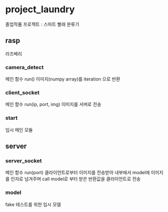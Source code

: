 # project_laundry
졸업작품 프로젝트 : 스마트 빨래 분류기

## rasp
라즈베리

### camera_detect
메인 함수 run()
이미지(numpy array)를 iteration 으로 반환

### client_socket
메인 함수 run(ip, port, img)
이미지를 서버로 전송

### start
임시 메인 모듈


## server

### server_socket
메인 함수 run(port)
클라이언트로부터 이미지를 전송받아
내부에서 model에 이미지를 인자로 넘겨주며 call
model로 부터 받은 반환값을 클라이언트로 전송

### model
fake
테스트를 위한 임시 모델

